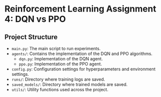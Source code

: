 # Reinforcement Learning Assignment 4: DQN vs PPO

## Project Structure

- `main.py`: The main script to run experiments.
- `agents/`: Contains the implementation of the DQN and PPO algorithms.
  - `dqn.py`: Implementation of the DQN agent.
  - `ppo.py`: Implementation of the PPO agent.
- `config.py`: Configuration settings for hyperparameters and environment settings.
- `runs/`: Directory where training logs are saved.
- `saved_models/`: Directory where trained models are saved.
- `utils/`: Utility functions used across the project.


